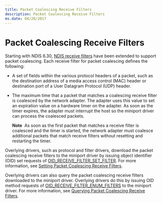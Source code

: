 ```yaml
---
title: Packet Coalescing Receive Filters
description: Packet Coalescing Receive Filters
ms.date: 04/20/2017
---
```


#  Packet Coalescing Receive Filters


Starting with NDIS 6.30, [NDIS receive filters](/windows-hardware/drivers/ddi/_netvista/) have been extended to support packet coalescing. Each receive filter for packet coalescing defines the following:

-   A set of fields within the various protocol headers of a packet, such as the destination address of a media access control (MAC) header or destination port of a User Datagram Protocol (UDP) header.

-   The maximum time that a packet that matches a coalescing receive filter is coalesced by the network adapter. The adapter uses this value to set an expiration value on a hardware timer on the adapter. As soon as the timer expires, the adapter must interrupt the host so the miniport driver can process the coalesced packets.

    **Note**  As soon as the first packet that matches a receive filter is coalesced and the timer is started, the network adapter must coalesce additional packets that match receive filters without resetting and restarting the timer.

     

Overlying drivers, such as protocol and filter drivers, download the packet coalescing receive filters to the miniport driver by issuing object identifier (OID) set requests of [OID\_RECEIVE\_FILTER\_SET\_FILTER](./oid-receive-filter-set-filter.md). For more information, see [Setting Packet Coalescing Receive Filters](specifying-a-packet-coalescing-receive-filter.md).

Overlying drivers can also query the packet coalescing receive filters downloaded to the miniport driver. Overlying drivers do this by issuing OID method requests of [OID\_RECEIVE\_FILTER\_ENUM\_FILTERS](./oid-receive-filter-enum-filters.md) to the miniport driver. For more information, see [Querying Packet Coalescing Receive Filters](querying-packet-coalescing-receive-filters.md).

 

